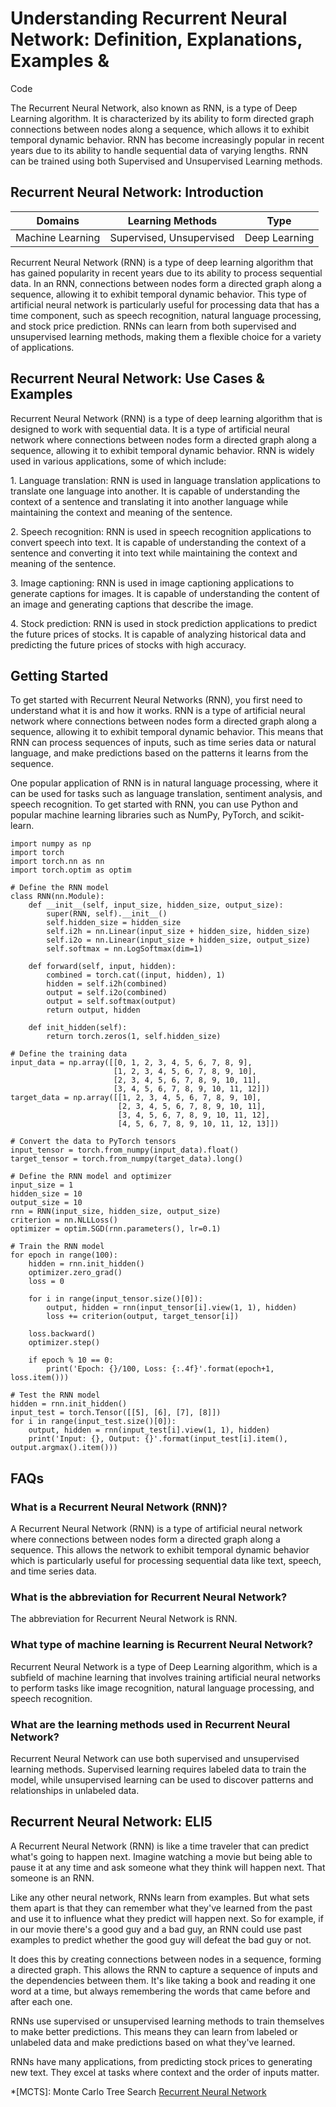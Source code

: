 # Understanding Recurrent Neural Network: Definition, Explanations, Examples &
Code

The Recurrent Neural Network, also known as RNN, is a type of Deep Learning
algorithm. It is characterized by its ability to form directed graph
connections between nodes along a sequence, which allows it to exhibit
temporal dynamic behavior. RNN has become increasingly popular in recent years
due to its ability to handle sequential data of varying lengths. RNN can be
trained using both Supervised and Unsupervised Learning methods.

## Recurrent Neural Network: Introduction

Domains | Learning Methods | Type  
---|---|---  
Machine Learning | Supervised, Unsupervised | Deep Learning  
  
Recurrent Neural Network (RNN) is a type of deep learning algorithm that has
gained popularity in recent years due to its ability to process sequential
data. In an RNN, connections between nodes form a directed graph along a
sequence, allowing it to exhibit temporal dynamic behavior. This type of
artificial neural network is particularly useful for processing data that has
a time component, such as speech recognition, natural language processing, and
stock price prediction. RNNs can learn from both supervised and unsupervised
learning methods, making them a flexible choice for a variety of applications.

## Recurrent Neural Network: Use Cases & Examples

Recurrent Neural Network (RNN) is a type of deep learning algorithm that is
designed to work with sequential data. It is a type of artificial neural
network where connections between nodes form a directed graph along a
sequence, allowing it to exhibit temporal dynamic behavior. RNN is widely used
in various applications, some of which include:

1\. Language translation: RNN is used in language translation applications to
translate one language into another. It is capable of understanding the
context of a sentence and translating it into another language while
maintaining the context and meaning of the sentence.

2\. Speech recognition: RNN is used in speech recognition applications to
convert speech into text. It is capable of understanding the context of a
sentence and converting it into text while maintaining the context and meaning
of the sentence.

3\. Image captioning: RNN is used in image captioning applications to generate
captions for images. It is capable of understanding the content of an image
and generating captions that describe the image.

4\. Stock prediction: RNN is used in stock prediction applications to predict
the future prices of stocks. It is capable of analyzing historical data and
predicting the future prices of stocks with high accuracy.

## Getting Started

To get started with Recurrent Neural Networks (RNN), you first need to
understand what it is and how it works. RNN is a type of artificial neural
network where connections between nodes form a directed graph along a
sequence, allowing it to exhibit temporal dynamic behavior. This means that
RNN can process sequences of inputs, such as time series data or natural
language, and make predictions based on the patterns it learns from the
sequence.

One popular application of RNN is in natural language processing, where it can
be used for tasks such as language translation, sentiment analysis, and speech
recognition. To get started with RNN, you can use Python and popular machine
learning libraries such as NumPy, PyTorch, and scikit-learn.

    
    
    
    import numpy as np
    import torch
    import torch.nn as nn
    import torch.optim as optim
    
    # Define the RNN model
    class RNN(nn.Module):
        def __init__(self, input_size, hidden_size, output_size):
            super(RNN, self).__init__()
            self.hidden_size = hidden_size
            self.i2h = nn.Linear(input_size + hidden_size, hidden_size)
            self.i2o = nn.Linear(input_size + hidden_size, output_size)
            self.softmax = nn.LogSoftmax(dim=1)
    
        def forward(self, input, hidden):
            combined = torch.cat((input, hidden), 1)
            hidden = self.i2h(combined)
            output = self.i2o(combined)
            output = self.softmax(output)
            return output, hidden
    
        def init_hidden(self):
            return torch.zeros(1, self.hidden_size)
    
    # Define the training data
    input_data = np.array([[0, 1, 2, 3, 4, 5, 6, 7, 8, 9], 
                           [1, 2, 3, 4, 5, 6, 7, 8, 9, 10], 
                           [2, 3, 4, 5, 6, 7, 8, 9, 10, 11], 
                           [3, 4, 5, 6, 7, 8, 9, 10, 11, 12]])
    target_data = np.array([[1, 2, 3, 4, 5, 6, 7, 8, 9, 10], 
                            [2, 3, 4, 5, 6, 7, 8, 9, 10, 11], 
                            [3, 4, 5, 6, 7, 8, 9, 10, 11, 12], 
                            [4, 5, 6, 7, 8, 9, 10, 11, 12, 13]])
    
    # Convert the data to PyTorch tensors
    input_tensor = torch.from_numpy(input_data).float()
    target_tensor = torch.from_numpy(target_data).long()
    
    # Define the RNN model and optimizer
    input_size = 1
    hidden_size = 10
    output_size = 10
    rnn = RNN(input_size, hidden_size, output_size)
    criterion = nn.NLLLoss()
    optimizer = optim.SGD(rnn.parameters(), lr=0.1)
    
    # Train the RNN model
    for epoch in range(100):
        hidden = rnn.init_hidden()
        optimizer.zero_grad()
        loss = 0
    
        for i in range(input_tensor.size()[0]):
            output, hidden = rnn(input_tensor[i].view(1, 1), hidden)
            loss += criterion(output, target_tensor[i])
    
        loss.backward()
        optimizer.step()
    
        if epoch % 10 == 0:
            print('Epoch: {}/100, Loss: {:.4f}'.format(epoch+1, loss.item()))
    
    # Test the RNN model
    hidden = rnn.init_hidden()
    input_test = torch.Tensor([[5], [6], [7], [8]])
    for i in range(input_test.size()[0]):
        output, hidden = rnn(input_test[i].view(1, 1), hidden)
        print('Input: {}, Output: {}'.format(input_test[i].item(), output.argmax().item()))
    
    

## FAQs

### What is a Recurrent Neural Network (RNN)?

A Recurrent Neural Network (RNN) is a type of artificial neural network where
connections between nodes form a directed graph along a sequence. This allows
the network to exhibit temporal dynamic behavior which is particularly useful
for processing sequential data like text, speech, and time series data.

### What is the abbreviation for Recurrent Neural Network?

The abbreviation for Recurrent Neural Network is RNN.

### What type of machine learning is Recurrent Neural Network?

Recurrent Neural Network is a type of Deep Learning algorithm, which is a
subfield of machine learning that involves training artificial neural networks
to perform tasks like image recognition, natural language processing, and
speech recognition.

### What are the learning methods used in Recurrent Neural Network?

Recurrent Neural Network can use both supervised and unsupervised learning
methods. Supervised learning requires labeled data to train the model, while
unsupervised learning can be used to discover patterns and relationships in
unlabeled data.

## Recurrent Neural Network: ELI5

A Recurrent Neural Network (RNN) is like a time traveler that can predict
what's going to happen next. Imagine watching a movie but being able to pause
it at any time and ask someone what they think will happen next. That someone
is an RNN.

Like any other neural network, RNNs learn from examples. But what sets them
apart is that they can remember what they've learned from the past and use it
to influence what they predict will happen next. So for example, if in our
movie there's a good guy and a bad guy, an RNN could use past examples to
predict whether the good guy will defeat the bad guy or not.

It does this by creating connections between nodes in a sequence, forming a
directed graph. This allows the RNN to capture a sequence of inputs and the
dependencies between them. It's like taking a book and reading it one word at
a time, but always remembering the words that came before and after each one.

RNNs use supervised or unsupervised learning methods to train themselves to
make better predictions. This means they can learn from labeled or unlabeled
data and make predictions based on what they've learned.

RNNs have many applications, from predicting stock prices to generating new
text. They excel at tasks where context and the order of inputs matter.

  *[MCTS]: Monte Carlo Tree Search
[Recurrent Neural Network](https://serp.ai/recurrent-neural-network/)
